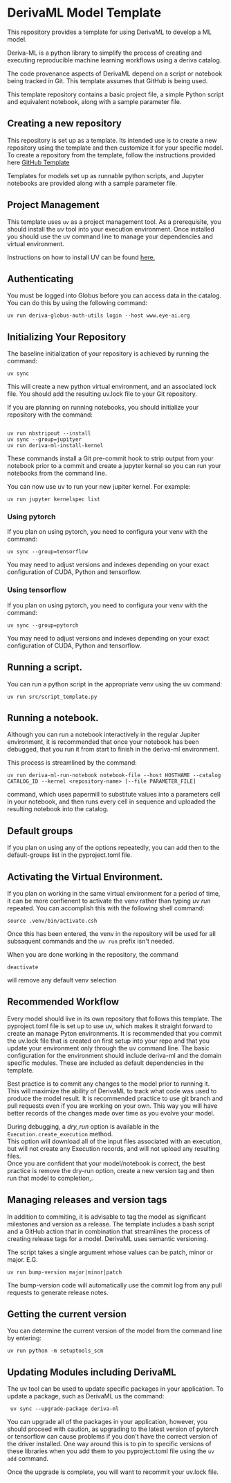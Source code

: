 # DerivaML Model Template

This repository provides a template for using DerivaML to develop a ML model.

Deriva-ML is a python library to simplify the process of creating and executing reproducible machine learning workflows
using a deriva catalog.

The code provenance aspects of DerivaML depend on a script or notebook being tracked in Git. 
This template assumes that GitHub is being used.

This template repository contains a basic project file, a simple Python script and equivalent notebook, along with a sample parameter file.

## Creating a new repository

This repository is set up as a template.  Its intended use is to create a new repository using the template and then customize it for your specific model.
To create a repository from the template, follow the instructions provided here [GitHub Template](https://docs.github.com/en/repositories/creating-and-managing-repositories/creating-a-repository-from-a-template)

Templates for models set up as runnable python scripts, and Jupyter notebooks are provided along with a sample parameter file.

## Project Management

This template uses `uv` as a project management tool.  As a prerequisite, you should install the *uv* tool into your execution environment.
Once installed you should use the uv command line to manage your dependencies and virtual environment.

Instructions on how to install UV can be found [here.](https://docs.astral.sh/uv/)
## Authenticating

You must be logged into Globus before you can access data in the catalog.
You can do this by using the following command:

```
uv run deriva-globus-auth-utils login --host www.eye-ai.org
```
## Initializing Your Repository

The baseline initialization of your repository is achieved by running the command:
```aiignore
uv sync
```

This will create a new python virtual environment, and an associated lock file.  You should
add the resulting uv.lock file to your Git repository.

If you are planning on running notebooks, you should initialize your repository with the command:
```aiignore

uv run nbstripout --install 
uv sync --group=jupityer
uv run deriva-ml-install-kernel
```

These commands install a Git pre-commit hook to strip output from your notebook prior to a commit
and create a jupyter kernal so you can run your notebooks from the command line.

You can now use uv to run your new jupiter kernel.  For example:
```aiignore
uv run jupyter kernelspec list
```

### Using pytorch

If you plan on using pytorch, you need to configura your venv with the command:
```aiignore
uv sync --group=tensorflow
```
You may need to adjust versions and indexes depending on your exact configuration of CUDA, Python and tensorflow.

### Using tensorflow

If you plan on using pytorch, you need to configura your venv with the command:
```aiignore
uv sync --group=pytorch
```
You may need to adjust versions and indexes depending on your exact configuration of CUDA, Python and tensorflow.

## Running a script.

You can run a python script in the appropriate venv using the uv command:
```aiignore
uv run src/script_template.py
```

## Running a notebook.

Although you can run a notebook interactively in the regular Jupiter environment, it is recommended that once your 
notebook has been debugged, that you run it from start to finish in the deriva-ml environment.

This process is streamlined by the command:
```
uv run deriva-ml-run-notebook notebook-file --host HOSTHAME --catalog CATALOG_ID --kernel <repository-name> [--file PARAMETER_FILE]
 ```
 command, which uses papermill to substitute values into a parameters
cell in your notebook, and then runs every cell in sequence and uploaded the resulting notebook into the catalog.

## Default groups
If you plan on using any of the options repeatedly, you can add then to the default-groups list in the pyproject.toml file.

##  Activating the Virtual Environment.

If you plan on working in the same virtual environment for a period of time, it can be more confienent to activate the venv
rather than typing *uv run* repeated. You can accomplish this with the following shell command:
```aiignore
source .venv/bin/activate.csh
```
Once this has been entered, the venv in the repository will be used for all subsaquent commands and the `uv run` 
prefix isn't needed.

When you are done working in the repository, the command
```aiignore
deactivate
```

will remove any default venv selection

## Recommended Workflow

Every model should live in its own repository that follows this template. 
The pyproject.toml file is set up to use uv, which makes it straight forward to create an manage Pyton environments.
It is recommended that you commit the uv.lock file that is created on first setup into your repo and that you update
your environment only through the uv command line.
The basic configuration for the environment should include deriva-ml and the domain specific modules.
These are included as default dependencies in the template.

Best practice is to commit any changes to the model prior to running it.  
This will maximize the ability of DerivaML to track what code was used to produce the model result.
It is recommended practice to use git branch and pull requests even if you are working on your own.
This way you will have better records of the changes made over time as you evolve your model.

During debugging, a *dry_run* option is available in the `Execution.create_execution` method.  
This option will download all of the input files associated with an execution, but will not create any Execution records,
and will not upload any resulting files.  
Once you are confident that your model/notebook is correct, the best practice is remove the dry-run option, create a new version tag and then run that model to completion,.

## Managing releases and version tags

In addition to commiting, it is advisable to tag the model as significant milestones and version as a release.
The template includes a bash script and a GitHub action that in combination that streamlines the process of creating release tags for a model.
DerivaML uses semantic versioning.

The script takes a single argument whose values can be patch, minor or major. E.G.
```aiignore
uv run bump-version major|minor|patch
```
The bump-version code will automatically use the commit log from any pull requests to generate release notes. 

## Getting the current version

You can determine the current version of the model from the command line by entering:
```aiignore
uv run python -m setuptools_scm
```

## Updating Modules including DerivaML

The uv tool can be used to update specific packages in your application.
To update a package, such as DerivaML us the command:
```
 uv sync --upgrade-package deriva-ml
```
You can upgrade all of the packages in your application, however, you should proceed with caution, as upgrading to the latest version of pytorch or tensorflow can cause problems if you don't have the correct version of the driver installed.
One way around this is to pin to specific versions of these libraries when you add them to you pyproject.toml file using the `uv add` command.

Once the upgrade is complete, you will want to recommit your uv.lock file.
